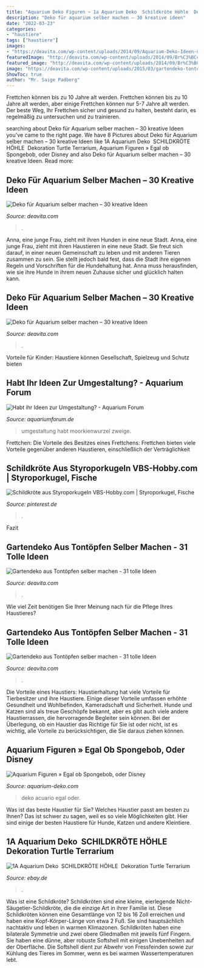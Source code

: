 ```yaml
---
title: "Aquarium Deko Figuren ~ 1a Aquarium Deko ️ Schildkröte Höhle ️ Dekoration Turtle Terrarium"
description: "Deko für aquarium selber machen – 30 kreative ideen"
date: "2022-03-23"
categories:
- "haustiere"
tags: ["haustiere"]
images:
- "https://deavita.com/wp-content/uploads/2014/09/Aquarium-Deko-Ideen-überfluteten-Turm-Vulkan-Idee-selber-machen.jpg"
featuredImage: "http://deavita.com/wp-content/uploads/2014/09/Br%C3%BCcke-bepflanzen-Unterwasser-Welt-Ideen-Naturmaterialien-basteln.jpg"
featured_image: "http://deavita.com/wp-content/uploads/2014/09/Br%C3%BCcke-bepflanzen-Unterwasser-Welt-Ideen-Naturmaterialien-basteln.jpg"
image: "https://deavita.com/wp-content/uploads/2015/03/gartendeko-tontopfen-selber-machen-waldtiere.jpg"
ShowToc: true
author: "Mr. Saige Padberg"
---
```



Frettchen können bis zu 10 Jahre alt werden.
Frettchen können bis zu 10 Jahre alt werden, aber einige Frettchen können nur 5-7 Jahre alt werden. Der beste Weg, Ihr Frettchen sicher und gesund zu halten, besteht darin, es regelmäßig zu untersuchen und zu trainieren.

	

		
searching about Deko für Aquarium selber machen – 30 kreative Ideen you've came to the right page. We have 8 Pictures about Deko für Aquarium selber machen – 30 kreative Ideen like 1A Aquarium Deko ️ SCHILDKRÖTE HÖHLE ️ Dekoration Turtle Terrarium, Aquarium Figuren » Egal ob Spongebob, oder Disney and also Deko für Aquarium selber machen – 30 kreative Ideen. Read more:
		
    
## Deko Für Aquarium Selber Machen – 30 Kreative Ideen

<img loading=lazy src="http://deavita.com/wp-content/uploads/2014/09/Br%C3%BCcke-bepflanzen-Unterwasser-Welt-Ideen-Naturmaterialien-basteln.jpg" onerror="this.onerror=null;this.src='https://tse2.mm.bing.net/th?id=OIP.pzsHm-zo1vWuEoVBEX4G0AHaEE&amp;pid=15.1';" alt="Deko für Aquarium selber machen – 30 kreative Ideen">

_Source: deavita.com_

>. 

	

Anna, eine junge Frau, zieht mit ihren Hunden in eine neue Stadt.
Anna, eine junge Frau, zieht mit ihren Haustieren in eine neue Stadt. Sie freut sich darauf, in einer neuen Gemeinschaft zu leben und mit anderen Tieren zusammen zu sein. Sie stellt jedoch bald fest, dass die Stadt ihre eigenen Regeln und Vorschriften für die Hundehaltung hat. Anna muss herausfinden, wie sie ihre Hunde in ihrem neuen Zuhause sicher und glücklich halten kann.

    
## Deko Für Aquarium Selber Machen – 30 Kreative Ideen

<img loading=lazy src="https://deavita.com/wp-content/uploads/2014/09/Aquarium-Deko-Ideen-überfluteten-Turm-Vulkan-Idee-selber-machen.jpg" onerror="this.onerror=null;this.src='https://tse4.mm.bing.net/th?id=OIP.D5ULBB8utnY6PgVTmQfmgAHaFj&amp;pid=15.1';" alt="Deko für Aquarium selber machen – 30 kreative Ideen">

_Source: deavita.com_

>. 

	

Vorteile für Kinder: Haustiere können Gesellschaft, Spielzeug und Schutz bieten

    
## Habt Ihr Ideen Zur Umgestaltung? - Aquarium Forum

<img loading=lazy src="https://www.aquariumforum.de/gallery/files/3/2/2/4/6/aquarium21-med.jpg" onerror="this.onerror=null;this.src='https://tse2.mm.bing.net/th?id=OIP.vdlTv9eIquJJ_LlmhQA3ZwHaE8&amp;pid=15.1';" alt="Habt ihr Ideen zur Umgestaltung? - Aquarium Forum">

_Source: aquariumforum.de_

>umgestaltung habt moorkienwurzel zweige. 

	

Frettchen: Die Vorteile des Besitzes eines Frettchens: Frettchen bieten viele Vorteile gegenüber anderen Haustieren, einschließlich der Verträglichkeit

    
## Schildkröte Aus Styroporkugeln VBS-Hobby.com | Styroporkugel, Fische

<img loading=lazy src="https://i.pinimg.com/originals/6c/05/ad/6c05ada2243216c873c1b56a700aa3fd.jpg" onerror="this.onerror=null;this.src='https://tse1.mm.bing.net/th?id=OIP.j5O2txVmwCZGPDOZROB7sQHaHk&amp;pid=15.1';" alt="Schildkröte aus Styroporkugeln VBS-Hobby.com | Styroporkugel, Fische">

_Source: pinterest.de_

>. 

	

Fazit

    
## Gartendeko Aus Tontöpfen Selber Machen - 31 Tolle Ideen

<img loading=lazy src="https://deavita.com/wp-content/uploads/2015/03/gartendeko-tontoepfe-selber-machen-feenhaus-windspiel.jpg" onerror="this.onerror=null;this.src='https://tse2.mm.bing.net/th?id=OIP._kvLpCptVgw2zSznZizvJgHaFZ&amp;pid=15.1';" alt="Gartendeko aus Tontöpfen selber machen - 31 tolle Ideen">

_Source: deavita.com_

>. 

	

Wie viel Zeit benötigen Sie Ihrer Meinung nach für die Pflege Ihres Haustieres?

    
## Gartendeko Aus Tontöpfen Selber Machen - 31 Tolle Ideen

<img loading=lazy src="https://deavita.com/wp-content/uploads/2015/03/gartendeko-tontopfen-selber-machen-waldtiere.jpg" onerror="this.onerror=null;this.src='https://tse1.mm.bing.net/th?id=OIP.dagQckX1pVTSDWFsNyzL2wHaHa&amp;pid=15.1';" alt="Gartendeko aus Tontöpfen selber machen - 31 tolle Ideen">

_Source: deavita.com_

>. 

	

Die Vorteile eines Haustiers:
Haustierhaltung hat viele Vorteile für Tierbesitzer und ihre Haustiere. Einige dieser Vorteile umfassen erhöhte Gesundheit und Wohlbefinden, Kameradschaft und Sicherheit. Hunde und Katzen sind als treue Geschöpfe bekannt, aber es gibt auch viele andere Haustierrassen, die hervorragende Begleiter sein können. Bei der Überlegung, ob ein Haustier das Richtige für Sie ist oder nicht, ist es wichtig, alle Vorteile zu berücksichtigen, die Sie daraus ziehen können.

    
## Aquarium Figuren » Egal Ob Spongebob, Oder Disney

<img loading=lazy src="https://m.media-amazon.com/images/I/51n8M1rfT7L.jpg" onerror="this.onerror=null;this.src='https://tse4.mm.bing.net/th?id=OIP.umh3wPdcyZoKSlTcFlALnAHaHa&amp;pid=15.1';" alt="Aquarium Figuren » Egal ob Spongebob, oder Disney">

_Source: aquarium-deko.com_

>deko acuario egal oder. 

	

Was ist das beste Haustier für Sie?
Welches Haustier passt am besten zu Ihnen? Das ist schwer zu sagen, weil es so viele Möglichkeiten gibt. Hier sind einige der besten Haustiere für Hunde, Katzen und andere Kleintiere.

    
## 1A Aquarium Deko ️ SCHILDKRÖTE HÖHLE ️ Dekoration Turtle Terrarium

<img loading=lazy src="https://i.ebayimg.com/images/g/C8AAAOSwaAhc8o96/s-l400.jpg" onerror="this.onerror=null;this.src='https://tse3.mm.bing.net/th?id=OIP.d-iaTUc4pRpmIRBau4W08QAAAA&amp;pid=15.1';" alt="1A Aquarium Deko ️ SCHILDKRÖTE HÖHLE ️ Dekoration Turtle Terrarium">

_Source: ebay.de_

>. 

	

Was ist eine Schildkröte?
Schildkröten sind eine kleine, eierlegende Nicht-Säugetier-Schildkröte, die die einzige Art in ihrer Familie ist. Diese Schildkröten können eine Gesamtlänge von 12 bis 16 Zoll erreichen und haben eine Kopf-Körper-Länge von etwa 2 Fuß. Sie sind hauptsächlich nachtaktiv und leben in warmen Klimazonen. Schildkröten haben eine bilaterale Symmetrie und zwei obere Gliedmaßen mit jeweils fünf Fingern. Sie haben eine dünne, aber robuste Softshell mit einigen Unebenheiten auf der Oberfläche. Die Softshell dient zur Abwehr von Fressfeinden sowie zur Kühlung des Tieres im Sommer, wenn es bei warmen Wassertemperaturen lebt.

